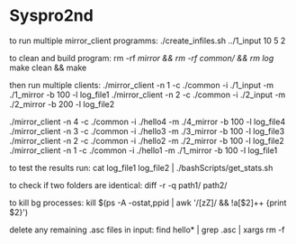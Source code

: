 # Syspro2nd

to run multiple mirror_client programms:
./create_infiles.sh ../1_input 10 5 2

to clean and build program:
rm -rf *_mirror && rm -rf common/ && rm log_*
make clean && make

then run multiple clients:
./mirror_client -n 1 -c ./common -i ./1_input -m ./1_mirror -b 100 -l log_file1
./mirror_client -n 2 -c ./common -i ./2_input -m ./2_mirror -b 200 -l log_file2

./mirror_client -n 4 -c ./common -i ./hello4 -m ./4_mirror -b 100 -l log_file4
./mirror_client -n 3 -c ./common -i ./hello3 -m ./3_mirror -b 100 -l log_file3
./mirror_client -n 2 -c ./common -i ./hello2 -m ./2_mirror -b 100 -l log_file2
./mirror_client -n 1 -c ./common -i ./hello1 -m ./1_mirror -b 100 -l log_file1

to test the results run:
cat log_file1 log_file2 | ./bashScripts/get_stats.sh

to check if two folders are identical:
diff -r -q path1/ path2/

to kill bg processes:
kill $(ps -A -ostat,ppid | awk '/[zZ]/ && !a[$2]++ {print $2}')

delete any remaining .asc files in input:
find  hello* | grep .asc | xargs rm -f